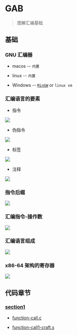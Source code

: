 

# GAB

> 图解汇编基础 

## 基础

### GNU 汇编器

- macos -- `内置`

- linux -- `内置`

- Windows -- [`MinGW`](https://osdn.net/projects/mingw/releases/)  or `linux vm`

### 汇编语言的要素

- 指令

![](./images/instruction.png)

- 伪指令

![](./images/quasiinstruction.png)

- 标签

![](./images/tag.png)

- 注释

![](./images/comment.png)

### 指令后缀

![](./images/instruction-suffix-1.png)

### 汇编指令-操作数

![](images/operand.png)

### 汇编语言组成

![](images/assembly-language.png)

### x86-64 架构的寄存器

![](images/x86-64-architectural-register.png)

## 代码章节

### [section1](./section1)


- [function-call.c](./section1/function-call.c) 

- [function-call1-craft.s](./section1/function-call1-craft.s) 
